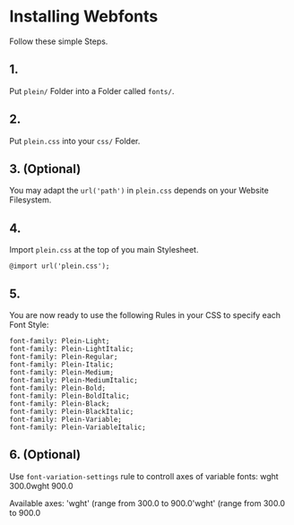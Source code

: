 # Installing Webfonts
Follow these simple Steps.

## 1.
Put `plein/` Folder into a Folder called `fonts/`.

## 2.
Put `plein.css` into your `css/` Folder.

## 3. (Optional)
You may adapt the `url('path')` in `plein.css` depends on your Website Filesystem.

## 4.
Import `plein.css` at the top of you main Stylesheet.

```
@import url('plein.css');
```

## 5.
You are now ready to use the following Rules in your CSS to specify each Font Style:
```
font-family: Plein-Light;
font-family: Plein-LightItalic;
font-family: Plein-Regular;
font-family: Plein-Italic;
font-family: Plein-Medium;
font-family: Plein-MediumItalic;
font-family: Plein-Bold;
font-family: Plein-BoldItalic;
font-family: Plein-Black;
font-family: Plein-BlackItalic;
font-family: Plein-Variable;
font-family: Plein-VariableItalic;

```
## 6. (Optional)
Use `font-variation-settings` rule to controll axes of variable fonts:
wght 300.0wght 900.0

Available axes:
'wght' (range from 300.0 to 900.0'wght' (range from 300.0 to 900.0

